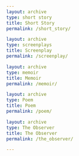 ```yaml
---
layout: archive
type: short story
title: Short Story
permalink: /short_story/

layout: archive
type: screenplays
title: Screenplay
permalink: /screenplay/

layout: archive
type: memoir
title: Memoir
permalink: /memoir/

layout: archive
type: Poem
title: Poem
permalink: /poem/

layout: archive
type: The Observer
title: The Observer
permalink: /the_observer/

---
```

